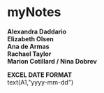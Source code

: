 # myNotes

**Alexandra Daddario** <br /> 
**Elizabeth Olsen** <br /> 
**Ana de Armas** <br />
**Rachael Taylor** <br /> 
**Marion Cotillard / Nina Dobrev** <br />


**EXCEL DATE FORMAT**
<br />
text(A1,"yyyy-mm-dd")


